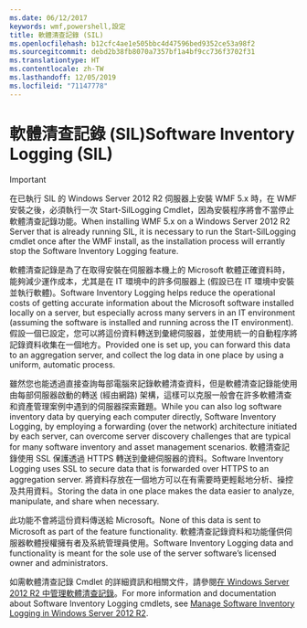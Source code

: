 ```yaml
---
ms.date: 06/12/2017
keywords: wmf,powershell,設定
title: 軟體清查記錄 (SIL)
ms.openlocfilehash: b12cfc4ae1e505bbc4d47596bed9352ce53a98f2
ms.sourcegitcommit: debd2b38fb8070a7357bf1a4bf9cc736f3702f31
ms.translationtype: HT
ms.contentlocale: zh-TW
ms.lasthandoff: 12/05/2019
ms.locfileid: "71147778"
---
```

# <a name="software-inventory-logging-sil"></a><span data-ttu-id="34bfa-103">軟體清查記錄 (SIL)</span><span class="sxs-lookup"><span data-stu-id="34bfa-103">Software Inventory Logging (SIL)</span></span>

> [!IMPORTANT]
> <span data-ttu-id="34bfa-104">在已執行 SIL 的 Windows Server 2012 R2 伺服器上安裝 WMF 5.x 時，在 WMF 安裝之後，必須執行一次 Start-SilLogging Cmdlet，因為安裝程序將會不當停止軟體清查記錄功能。</span><span class="sxs-lookup"><span data-stu-id="34bfa-104">When installing WMF 5.x on a Windows Server 2012 R2 Server that is already running SIL, it is necessary to run the Start-SilLogging cmdlet once after the WMF install, as the installation process will errantly stop the Software Inventory Logging feature.</span></span>

<span data-ttu-id="34bfa-105">軟體清查記錄是為了在取得安裝在伺服器本機上的 Microsoft 軟體正確資料時，能夠減少運作成本，尤其是在 IT 環境中的許多伺服器上 (假設已在 IT 環境中安裝並執行軟體)。</span><span class="sxs-lookup"><span data-stu-id="34bfa-105">Software Inventory Logging helps reduce the operational costs of getting accurate information about the Microsoft software installed locally on a server, but especially across many servers in an IT environment (assuming the software is installed and running across the IT environment).</span></span> <span data-ttu-id="34bfa-106">假設一個已設定，您可以將這份資料轉送到彙總伺服器，並使用統一的自動程序將記錄資料收集在一個地方。</span><span class="sxs-lookup"><span data-stu-id="34bfa-106">Provided one is set up, you can forward this data to an aggregation server, and collect the log data in one place by using a uniform, automatic process.</span></span>

<span data-ttu-id="34bfa-107">雖然您也能透過直接查詢每部電腦來記錄軟體清查資料，但是軟體清查記錄能使用由每部伺服器啟動的轉送 (經由網路) 架構，這樣可以克服一般會在許多軟體清查和資產管理案例中遇到的伺服器探索難題。</span><span class="sxs-lookup"><span data-stu-id="34bfa-107">While you can also log software inventory data by querying each computer directly, Software Inventory Logging, by employing a forwarding (over the network) architecture initiated by each server, can overcome server discovery challenges that are typical for many software inventory and asset management scenarios.</span></span> <span data-ttu-id="34bfa-108">軟體清查記錄使用 SSL 保護透過 HTTPS 轉送到彙總伺服器的資料。</span><span class="sxs-lookup"><span data-stu-id="34bfa-108">Software Inventory Logging uses SSL to secure data that is forwarded over HTTPS to an aggregation server.</span></span> <span data-ttu-id="34bfa-109">將資料存放在一個地方可以在有需要時更輕鬆地分析、操控及共用資料。</span><span class="sxs-lookup"><span data-stu-id="34bfa-109">Storing the data in one place makes the data easier to analyze, manipulate, and share when necessary.</span></span>

<span data-ttu-id="34bfa-110">此功能不會將這份資料傳送給 Microsoft。</span><span class="sxs-lookup"><span data-stu-id="34bfa-110">None of this data is sent to Microsoft as part of the feature functionality.</span></span> <span data-ttu-id="34bfa-111">軟體清查記錄資料和功能僅供伺服器軟體授權擁有者及系統管理員使用。</span><span class="sxs-lookup"><span data-stu-id="34bfa-111">Software Inventory Logging data and functionality is meant for the sole use of the server software’s licensed owner and administrators.</span></span>

<span data-ttu-id="34bfa-112">如需軟體清查記錄 Cmdlet 的詳細資訊和相關文件，請參閱[在 Windows Server 2012 R2 中管理軟體清查記錄](/previous-versions/windows/it-pro/windows-server-2012-R2-and-2012/dn383584(v=ws.11))。</span><span class="sxs-lookup"><span data-stu-id="34bfa-112">For more information and documentation about Software Inventory Logging cmdlets, see [Manage Software Inventory Logging in Windows Server 2012 R2](/previous-versions/windows/it-pro/windows-server-2012-R2-and-2012/dn383584(v=ws.11)).</span></span>
